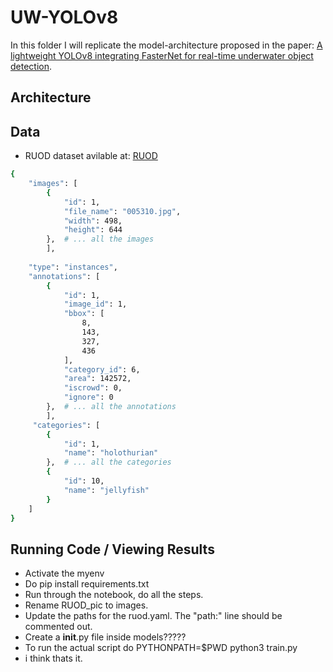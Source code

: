 # UW-YOLOv8

In this folder I will replicate the model-architecture proposed in the paper: [A lightweight YOLOv8 integrating FasterNet for real-time underwater object detection](https://www.researchgate.net/publication/378873018_A_lightweight_YOLOv8_integrating_FasterNet_for_real-time_underwater_object_detection).

## Architecture


## Data

- RUOD dataset avilable at: [RUOD](https://github.com/xiaoDetection/RUOD?tab=readme-ov-file)

```bash
{
    "images": [
        {
            "id": 1,
            "file_name": "005310.jpg",
            "width": 498,
            "height": 644
        },  # ... all the images
        ],
    
    "type": "instances",
    "annotations": [
        {
            "id": 1,
            "image_id": 1,
            "bbox": [
                8,
                143,
                327,
                436
            ],
            "category_id": 6,
            "area": 142572,
            "iscrowd": 0,
            "ignore": 0
        },  # ... all the annotations
        ],
     "categories": [
        {
            "id": 1,
            "name": "holothurian"
        },  # ... all the categories
        {
            "id": 10,
            "name": "jellyfish"
        }
    ]
}
```

## Running Code / Viewing Results

- Activate the myenv
- Do pip install requirements.txt
- Run through the notebook, do all the steps. 
- Rename RUOD_pic to images. 
- Update the paths for the ruod.yaml. The "path:" line should be commented out. 
- Create a __init__.py file inside models?????
- To run the actual script do PYTHONPATH=$PWD python3 train.py
- i think thats it.